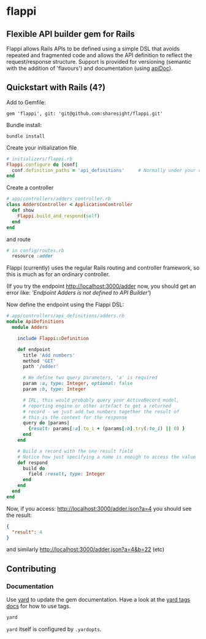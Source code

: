 # flappi

## Flexible API builder gem for Rails

Flappi allows Rails APIs to be defined using a simple DSL that avoids repeated and fragmented code and allows the API definition to reflect the request/response structure. Support is provided for versioning (semantic with the addition of 'flavours') and documentation (using [apiDoc](http://apidocjs.com/)).

## Quickstart with Rails (4?)

Add to Gemfile:

    gem 'flappi', git: 'git@github.com:sharesight/flappi.git'

Bundle install:

    bundle install

Create your initialization file

```ruby
# initializers/flappi.rb
Flappi.configure do |conf|
  conf.definition_paths = 'api_definitions'     # Normally under your controller path
end
```

Create a controller

```ruby
# app/controllers/adders_controller.rb
class AddersController < ApplicationController
  def show
    Flappi.build_and_respond(self)
  end
end
```

and route

```ruby
# in config/routes.rb
  resource :adder
```

Flappi (currently) uses the regular Rails routing and controller framework, so this is much as for an ordinary controller.

(If you try the endpoint [http://localhost:3000/adder](http://localhost:3000/adder) now, you should get an error like: *'Endpoint Adders is not defined to API Builder'*)

Now define the endpoint using the Flappi DSL:

```ruby
# app/controllers/api_definitions/adders.rb
module ApiDefinitions
  module Adders

    include Flappi::Definition

    def endpoint
      title 'Add numbers'
      method 'GET'
      path '/adder'

      # We define two query parameters, 'a' is required
      param :a, type: Integer, optional: false
      param :b, type: Integer

      # IRL, this would probably query your ActiveRecord model,
      # reporting engine or other artefact to get a returned
      # record - we just add two numbers together the result of
      # this is the context for the response
      query do |params|
        {result: params[:a].to_i + (params[:b].try(:to_i) || 0) }
      end
    end

    # Build a record with the one result field
    # Notice how just specifying a name is enough to access the value
    def respond
      build do
        field :result, type: Integer
      end
    end
  end
end
```

Now, if you access: [http://localhost:3000/adder.json?a=4](http://localhost:3000/adder.json?a=4) you should see the result:

```json
{
  "result": 4
}
```

and similarly [http://localhost:3000/adder.json?a=4&b=22](http://localhost:3000/adder.json?a=4&b=22) (etc)


## Contributing

### Documentation

Use [yard](https://rubydoc.info/gems/yard/file/README.md) to update the gem documentation. Have a
look at the [yard tags docs](https://rubydoc.info/gems/yard/file/docs/Tags.md) for how to use tags.

```sh
yard
```

`yard` itself is configured by `.yardopts`.

